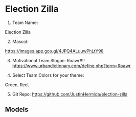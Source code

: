 # Election Zilla

1. Team Name: 

Election Zilla

2. Mascot: 

https://images.app.goo.gl/4JPQ4ALuuwPhLtY98

3. Motivational Team Slogan:
Roawr!!!!
https://www.urbandictionary.com/define.php?term=Roawr

4. Select Team Colors for your theme:

Green, Red,

5. Git Repo: https://github.com/JustinHermida/election-zilla


## Models
